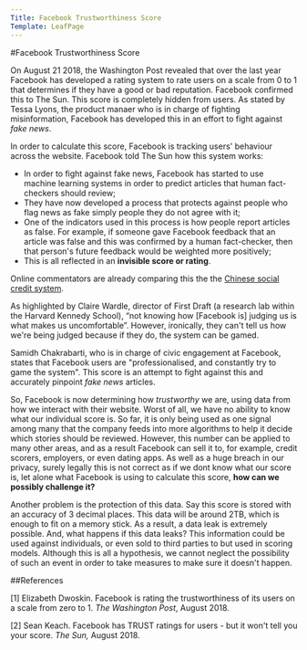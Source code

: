 ```yaml
---
Title: Facebook Trustworthiness Score
Template: LeafPage
---
```

#Facebook Trustworthiness Score

On August 21 2018, the Washington Post revealed that over the last year Facebook has developed a rating system to rate users on a scale from 0 to 1 that determines if they have a good or bad reputation. Facebook confirmed this to The Sun. This score is completely hidden from users. As stated by Tessa Lyons, the product manaer who is in charge of fighting misinformation, Facebook has developed this in an effort to fight against *fake news*. 

In order to calculate this score, Facebook is tracking users' behaviour across the website. Facebook told The Sun how this system works:
  - In order to fight against fake news, Facebook has started to use machine learning systems in order to predict articles that human fact-checkers should review;
  - They have now developed a process that protects against people who flag news as fake simply people they do not agree with it;
  - One of the indicators used in this process is how people report articles as false. For example, if someone gave Facebook feedback that an article was false and this was confirmed by a human fact-checker, then that person's future feedback would be weighted more positively;
  - This is all reflected in an **invisible score or rating**.

Online commentators are already comparing this the the [Chinese social credit system](http://cueimps.soc.srcf.net/course/course/credit-scores/Social_Credit_Scores/china). 

As highlighted by Claire Wardle, director of First Draft (a research lab within the Harvard Kennedy School), “not knowing how [Facebook is] judging us is what makes us uncomfortable”. However, ironically, they can't tell us how we're being judged because if they do, the system can be gamed.

Samidh Chakrabarti, who is in charge of civic engagement at Facebook, states that Facebook users are "professionalised, and constantly try to game the system". This score is an attempt to fight against this and accurately pinpoint *fake news* articles.

So, Facebook is now determining how *trustworthy* we are, using data from how we interact with their website. Worst of all, we have no ability to know what our individual score is. So far, it is only being used as one signal among many that the company feeds into more algorithms to help it decide which stories should be reviewed. However, this number can be applied to many other areas, and as a result Facebook can sell it to, for example, credit scorers, employers, or even dating apps. As well as a huge breach in our privacy, surely legally this is not correct as if we dont know what our score is, let alone what Facebook is using to calculate this score, **how can we possibly challenge it?** 

Another problem is the protection of this data. Say this score is stored with an accuracy of 3 decimal places. This data will be around 2TB, which is enough to fit on a memory stick. As a result, a data leak is extremely possible. And, what happens if this data leaks? This information could be used against individuals, or even sold to third parties to but used in scoring models. Although this is all a hypothesis, we cannot neglect the possibility of such an event in order to take measures to make sure it doesn't happen. 

##References

[1] Elizabeth Dwoskin. Facebook is rating the trustworthiness of its users on a scale from zero to 1. *The Washington Post*, August 2018.

[2] Sean Keach. Facebook has TRUST ratings for users - but it won't tell you your score. *The Sun,* August 2018.
